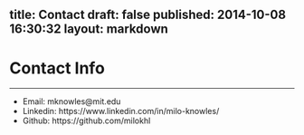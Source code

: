title: Contact
draft: false
published: 2014-10-08 16:30:32
layout: markdown
---

<div class="jumbotron">
	<h1 class="display-6">Contact Info</h1>
	<hr class="my-4">
	<ul class="list-group">
	  <li class="list-group-item">Email: mknowles@mit.edu</li>
	  <li class="list-group-item">Linkedin: https://www.linkedin.com/in/milo-knowles/</li>
	  <li class="list-group-item">Github: https://github.com/milokhl</li>
	</ul>
</div>
